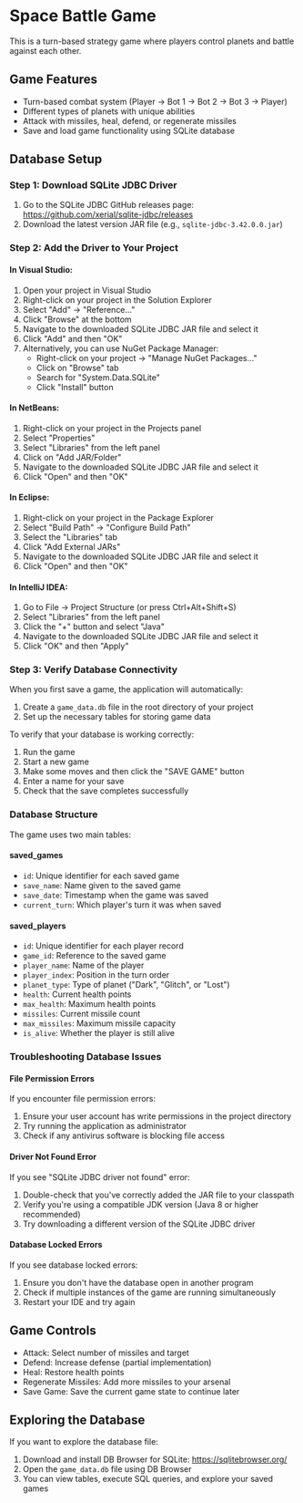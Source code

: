 # Space Battle Game

This is a turn-based strategy game where players control planets and battle against each other.

## Game Features

- Turn-based combat system (Player → Bot 1 → Bot 2 → Bot 3 → Player)
- Different types of planets with unique abilities
- Attack with missiles, heal, defend, or regenerate missiles
- Save and load game functionality using SQLite database

## Database Setup

### Step 1: Download SQLite JDBC Driver

1. Go to the SQLite JDBC GitHub releases page: https://github.com/xerial/sqlite-jdbc/releases
2. Download the latest version JAR file (e.g., `sqlite-jdbc-3.42.0.0.jar`)

### Step 2: Add the Driver to Your Project

#### In Visual Studio:
1. Open your project in Visual Studio
2. Right-click on your project in the Solution Explorer
3. Select "Add" → "Reference..."
4. Click "Browse" at the bottom
5. Navigate to the downloaded SQLite JDBC JAR file and select it
6. Click "Add" and then "OK"
7. Alternatively, you can use NuGet Package Manager:
   - Right-click on your project → "Manage NuGet Packages..."
   - Click on "Browse" tab
   - Search for "System.Data.SQLite"
   - Click "Install" button

#### In NetBeans:
1. Right-click on your project in the Projects panel
2. Select "Properties"
3. Select "Libraries" from the left panel
4. Click on "Add JAR/Folder"
5. Navigate to the downloaded SQLite JDBC JAR file and select it
6. Click "Open" and then "OK"

#### In Eclipse:
1. Right-click on your project in the Package Explorer
2. Select "Build Path" → "Configure Build Path"
3. Select the "Libraries" tab
4. Click "Add External JARs"
5. Navigate to the downloaded SQLite JDBC JAR file and select it
6. Click "Open" and then "OK"

#### In IntelliJ IDEA:
1. Go to File → Project Structure (or press Ctrl+Alt+Shift+S)
2. Select "Libraries" from the left panel
3. Click the "+" button and select "Java"
4. Navigate to the downloaded SQLite JDBC JAR file and select it
5. Click "OK" and then "Apply"

### Step 3: Verify Database Connectivity

When you first save a game, the application will automatically:
1. Create a `game_data.db` file in the root directory of your project
2. Set up the necessary tables for storing game data

To verify that your database is working correctly:
1. Run the game
2. Start a new game
3. Make some moves and then click the "SAVE GAME" button
4. Enter a name for your save
5. Check that the save completes successfully

### Database Structure

The game uses two main tables:

#### saved_games
- `id`: Unique identifier for each saved game
- `save_name`: Name given to the saved game
- `save_date`: Timestamp when the game was saved
- `current_turn`: Which player's turn it was when saved

#### saved_players
- `id`: Unique identifier for each player record
- `game_id`: Reference to the saved game
- `player_name`: Name of the player
- `player_index`: Position in the turn order
- `planet_type`: Type of planet ("Dark", "Glitch", or "Lost")
- `health`: Current health points
- `max_health`: Maximum health points
- `missiles`: Current missile count
- `max_missiles`: Maximum missile capacity
- `is_alive`: Whether the player is still alive

### Troubleshooting Database Issues

#### File Permission Errors
If you encounter file permission errors:
1. Ensure your user account has write permissions in the project directory
2. Try running the application as administrator
3. Check if any antivirus software is blocking file access

#### Driver Not Found Error
If you see "SQLite JDBC driver not found" error:
1. Double-check that you've correctly added the JAR file to your classpath
2. Verify you're using a compatible JDK version (Java 8 or higher recommended)
3. Try downloading a different version of the SQLite JDBC driver

#### Database Locked Errors
If you see database locked errors:
1. Ensure you don't have the database open in another program
2. Check if multiple instances of the game are running simultaneously
3. Restart your IDE and try again

## Game Controls

- Attack: Select number of missiles and target
- Defend: Increase defense (partial implementation)
- Heal: Restore health points
- Regenerate Missiles: Add more missiles to your arsenal
- Save Game: Save the current game state to continue later

## Exploring the Database

If you want to explore the database file:

1. Download and install DB Browser for SQLite: https://sqlitebrowser.org/
2. Open the `game_data.db` file using DB Browser
3. You can view tables, execute SQL queries, and explore your saved games 
